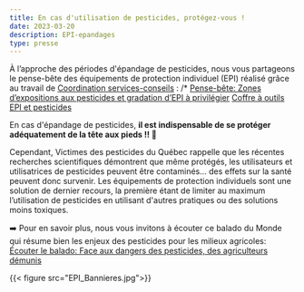 ```yaml
---
title: En cas d'utilisation de pesticides, protégez-vous !
date: 2023-03-20
description: EPI-epandages 
type: presse 
---
```


À l’approche des périodes d'épandage de pesticides, nous vous partageons le pense-bête des équipements de protection individuel (EPI) réalisé grâce au travail de [Coordination services-conseils](https://coordination-sc.org/) : /*
[Pense-bête: Zones d’expositions aux pesticides et gradation d’EPI à privilégier](https://coordination-sc.org/wp-content/uploads/epi_pense-bete-v3.pdf)
[Coffre à outils EPI et pesticides](https://coordination-sc.org/phytoprotection/reseau-dambassadeurs-de-producteurs-de-grains/coffre-a-outils-pesticides-epi/)

En cas d'épandage de pesticides, **il est indispensable de se protéger adéquatement de la tête aux pieds ‼ 🥽**
 
Cependant, Victimes des pesticides du Québec rappelle que les récentes recherches scientifiques démontrent que même protégés, les utilisateurs et utilisatrices de pesticides peuvent être contaminés... des effets sur la santé peuvent donc survenir. Les équipements de protection individuels sont une solution de dernier recours, la première étant de limiter au maximum l’utilisation de pesticides en utilisant d'autres pratiques ou des solutions moins toxiques. 

➡️ Pour en savoir plus, nous vous invitons à écouter ce balado du Monde qui résume bien les enjeux des pesticides pour les milieux agricoles:
[Écouter le balado: Face aux dangers des pesticides, des agriculteurs démunis](https://cutt.ly/W5iSUq9)

{{< figure src="EPI_Bannieres.jpg">}}
